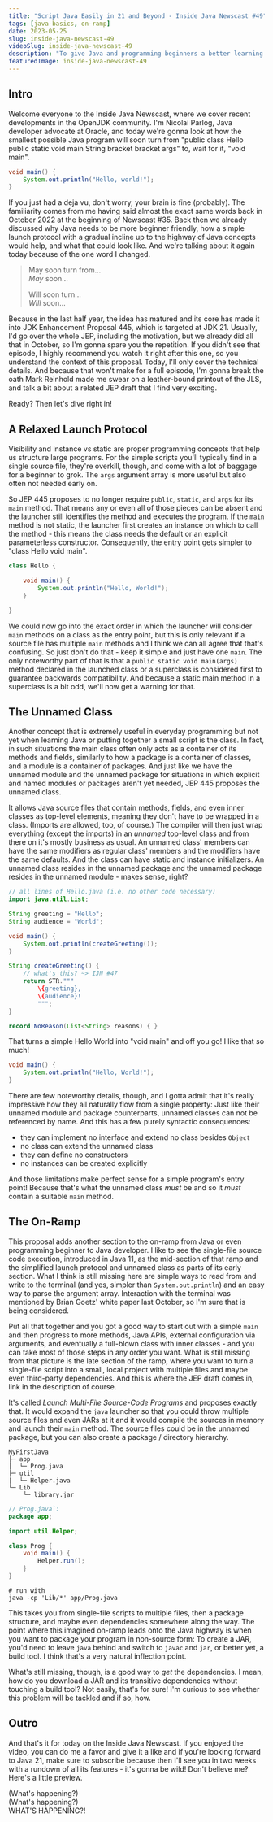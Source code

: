 ```yaml
---
title: "Script Java Easily in 21 and Beyond - Inside Java Newscast #49"
tags: [java-basics, on-ramp]
date: 2023-05-25
slug: inside-java-newscast-49
videoSlug: inside-java-newscast-49
description: "To give Java and programming beginners a better learning path, JEP 445 proposes to allow stand-alone main methods that are non-public, non-static, and don't have an args array and we're also JEP draft for multi-file programs"
featuredImage: inside-java-newscast-49
---
```


## Intro

Welcome everyone to the Inside Java Newscast, where we cover recent developments in the OpenJDK community.
I'm Nicolai Parlog, Java developer advocate at Oracle, and today we're gonna look at how the smallest possible Java program will soon turn from "public class Hello public static void main String bracket bracket args" to, wait for it, "void main".

```java
void main() {
	System.out.println("Hello, world!");
}
```

If you just had a deja vu, don't worry, your brain is fine (probably).
The familiarity comes from me having said almost the exact same words back in October 2022 at the beginning of Newscast #35.
Back then we already discussed why Java needs to be more beginner friendly, how a simple launch protocol with a gradual incline up to the highway of Java concepts would help, and what that could look like.
And we're talking about it again today because of the one word I changed.

> May soon turn from... \
> _May_ soon...
>
> Will soon turn... \
> _Will_ soon...

Because in the last half year, the idea has matured and its core has made it into JDK Enhancement Proposal 445, which is targeted at JDK 21.
Usually, I'd go over the whole JEP, including the motivation, but we already did all that in October, so I'm gonna spare you the repetition.
If you didn't see that episode, I highly recommend you watch it right after this one, so you understand the context of this proposal.
Today, I'll only cover the technical details.
And because that won't make for a full episode, I'm gonna break the oath Mark Reinhold made me swear on a leather-bound printout of the JLS, and talk a bit about a related JEP draft that I find very exciting.

Ready?
Then let's dive right in!


## A Relaxed Launch Protocol

Visibility and instance vs static are proper programming concepts that help us structure large programs.
For the simple scripts you'll typically find in a single source file, they're overkill, though, and come with a lot of baggage for a beginner to grok.
The `args` argument array is more useful but also often not needed early on.

So JEP 445 proposes to no longer require `public`, `static`, and `args` for its `main` method.
That means any or even all of those pieces can be absent and the launcher still identifies the method and executes the program.
If the `main` method is not static, the launcher first creates an instance on which to call the method - this means the class needs the default or an explicit parameterless constructor.
Consequently, the entry point gets simpler to "class Hello void main".

```java
class Hello {

	void main() {
		System.out.println("Hello, World!");
	}

}
```

We could now go into the exact order in which the launcher will consider `main` methods on a class as the entry point, but this is only relevant if a source file has multiple `main` methods and I think we can all agree that that's confusing.
So just don't do that - keep it simple and just have one `main`.
The only noteworthy part of that is that a `public static void main(args)` method declared in the launched class or a superclass is considered first to guarantee backwards compatibility.
And because a static main method in a superclass is a bit odd, we'll now get a warning for that.


## The Unnamed Class

Another concept that is extremely useful in everyday programming but not yet when learning Java or putting together a small script is the class.
In fact, in such situations the main class often only acts as a container of its methods and fields, similarly to how a package is a container of classes, and a module is a container of packages.
And just like we have the unnamed module and the unnamed package for situations in which explicit and named modules or packages aren't yet needed, JEP 445 proposes the unnamed class.

It allows Java source files that contain methods, fields, and even inner classes as top-level elements, meaning they don't have to be wrapped in a class.
(Imports are allowed, too, of course.)
The compiler will then just wrap everything (except the imports) in an _unnamed_ top-level class and from there on it's mostly business as usual.
An unnamed class' members can have the same modifiers as regular class' members and the modifiers have the same defaults.
And the class can have static and instance initializers.
An unnamed class resides in the unnamed package and the unnamed package resides in the unnamed module - makes sense, right?

```java
// all lines of Hello.java (i.e. no other code necessary)
import java.util.List;

String greeting = "Hello";
String audience = "World";

void main() {
	System.out.println(createGreeting());
}

String createGreeting() {
	// what's this? ~> IJN #47
	return STR."""
		\{greeting},
		\{audience}!
		""";
}

record NoReason(List<String> reasons) { }
```

That turns a simple Hello World into "void main" and off you go!
I like that so much!

```java
void main() {
	System.out.println("Hello, World!");
}
```

There are few noteworthy details, though, and I gotta admit that it's really impressive how they all naturally flow from a single property:
Just like their unnamed module and package counterparts, unnamed classes can not be referenced by name.
And this has a few purely syntactic consequences:

* they can implement no interface and extend no class besides `Object`
* no class can extend the unnamed class
* they can define no constructors
* no instances can be created explicitly

And those limitations make perfect sense for a simple program's entry point!
Because that's what the unnamed class _must_ be and so it _must_ contain a suitable `main` method.


## The On-Ramp

This proposal adds another section to the on-ramp from Java or even programming beginner to Java developer.
I like to see the single-file source code execution, introduced in Java 11, as the mid-section of that ramp and the simplified launch protocol and unnamed class as parts of its early section.
What I think is still missing here are simple ways to read from and write to the terminal (and yes, simpler than `System.out.println`) and an easy way to parse the argument array.
Interaction with the terminal was mentioned by Brian Goetz' white paper last October, so I'm sure that is being considered.

Put all that together and you got a good way to start out with a simple `main` and then progress to more methods, Java APIs, external configuration via arguments, and eventually a full-blown class with inner classes - and you can take most of those steps in any order you want.
What is still missing from that picture is the late section of the ramp, where you want to turn a single-file script into a small, local project with multiple files and maybe even third-party dependencies.
And this is where the JEP draft comes in, link in the description of course.

It's called _Launch Multi-File Source-Code Programs_ and proposes exactly that.
It would expand the `java` launcher so that you could throw multiple source files and even JARs at it and it would compile the sources in memory and launch their `main` method.
The source files could be in the unnamed package, but you can also create a package / directory hierarchy.

```
MyFirstJava
├─ app
|  └─ Prog.java
├─ util
|  └─ Helper.java
└─ Lib
	└─ library.jar
```


```java
// Prog.java`:
package app;

import util.Helper;

class Prog {
	void main() {
		Helper.run();
	}
}
```

```shell
# run with
java -cp 'Lib/*' app/Prog.java
```

This takes you from single-file scripts to multiple files, then a package structure, and maybe even dependencies somewhere along the way.
The point where this imagined on-ramp leads onto the Java highway is when you want to package your program in non-source form:
To create a JAR, you'd need to leave `java` behind and switch to `javac` and `jar`, or better yet, a build tool.
I think that's a very natural inflection point.

What's still missing, though, is a good way to _get_ the dependencies.
I mean, how do you download a JAR and its transitive dependencies without touching a build tool?
Not easily, that's for sure!
I'm curious to see whether this problem will be tackled and if so, how.


## Outro

And that's it for today on the Inside Java Newscast.
If you enjoyed the video, you can do me a favor and give it a like and if you're looking forward to Java 21, make sure to subscribe because then I'll see you in two weeks with a rundown of all its features - it's gonna be wild!
Don't believe me?
Here's a little preview.

(What's happening?) \
(What's happening?) \
WHAT'S HAPPENING?!
